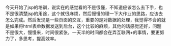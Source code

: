 今天开始了jsp的培训，说实在的感觉看的不是很懂，不知道应该怎么去下手，也不是很清楚jsp的用途，这个就很麻烦，然后慢慢的理一下大作业的思路，应该去怎么完成。然后发现是一些页面的交互，重要的是对数据的处理，我觉得不会的就是如果将html表单数据发送到后台，这个比较的麻烦，其他的话感觉还好，问题不是很大，慢慢来，时间很紧张，一天半的时间都会在弄互联网+的事情，要更努力了，多思考，提高效率。
